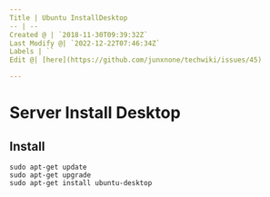 ```yaml
---
Title | Ubuntu InstallDesktop
-- | --
Created @ | `2018-11-30T09:39:32Z`
Last Modify @| `2022-12-22T07:46:34Z`
Labels | ``
Edit @| [here](https://github.com/junxnone/techwiki/issues/45)

---
```

# Server Install Desktop

## Install

```
sudo apt-get update
sudo apt-get upgrade
sudo apt-get install ubuntu-desktop
```
